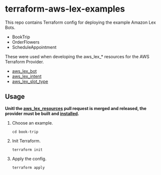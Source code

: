 # terraform-aws-lex-examples

This repo contains Terraform config for deploying the example Amazon Lex Bots.

* BookTrip
* OrderFlowers
* ScheduleAppointment

These were used when developing the aws_lex_* resources for the AWS Terraform Provider.

* [aws_lex_bot](https://www.terraform.io/docs/providers/aws/r/lex_bot.html)
* [aws_lex_intent](https://www.terraform.io/docs/providers/aws/r/lex_intent.html)
* [aws_lex_slot_type](https://www.terraform.io/docs/providers/aws/r/lex_slot_type.html)

## Usage

**Unitl the [aws_lex_resources](https://github.com/terraform-providers/terraform-provider-aws/pull/2616) pull request is merged and released, the provider must be built and [installed](https://www.terraform.io/docs/plugins/basics.html#installing-a-plugin).**

1. Choose an example.

    ```
    cd book-trip
    ```

2. Init Terraform.

    ```
    terraform init
    ```

3. Apply the config.

    ```
    terraform apply
    ```
